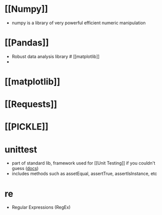 # [[Numpy]]
- numpy is a library of very powerful efficient numeric manipulation
# [[Pandas]]
- Robust data analysis library # [[matplotlib]]
- 
# [[matplotlib]]
# [[Requests]]

# [[PICKLE]]

# unittest
- part of standard lib, framework used for [[Unit Testing]] if you couldn't guess ([docs](https://docs.python.org/3/library/unittest.html))
- includes methods such as assetEqual, assertTrue, assertIsInstance, etc

# re
- Regular Expressions (RegEx)
